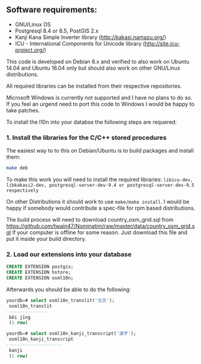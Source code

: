 ## Software requirements:

* GNU/Linux OS
* Postgresql 8.4 or 8.5, PostGIS 2.x
* Kanji Kana Simple Inverter library (http://kakasi.namazu.org/)
* ICU - International Components for Unicode library (http://site.icu-project.org/)

This code is developed on Debian 8.x and verified to also work on Ubuntu
14.04 and Ubuntu 16.04 only but should also work on other GNU/Linux
distributions.

All required libraries can be installed from their respective repositories.

Microsoft Windows is currently not supported and I have no plans to do so.
If you feel an urgend need to port this code to Windows I would be happy to
take patches.

To install the l10n into your databse the following steps are requered:

### 1. Install the libraries for the C/C++ stored procedures


The easiest way to to this on Debian/Ubuntu is to build packages and install
them:

```sh
make deb
```

To make this work you will need to install the required libraries:
`libicu-dev, libkakasi2-dev, postgresql-server-dev-9.4 or postgresql-server-dev-9.5 respectively`

On other Distributions it should work to use `make/make install`.
I would be happy if somebody would contribute a spec-file for rpm based
distributions.

The build process will need to download country_osm_grid.sql from
https://github.com/twain47/Nominatim/raw/master/data/country_osm_grid.sql
If your computer is offline for some reason. Just download this file and
put it inside your build directory.

### 2. Load our extensions into your database
```sql
CREATE EXTENSION postgis;
CREATE EXTENSION hstore;
CREATE EXTENSION osml10n;
```


Afterwards you should be able to do the following:

```sql
yourdb=# select osml10n_translit('北京');
 osml10n_translit
---------------
 běi jīng
 (1 row)
```

```sql
yourdb=# select osml10n_kanji_transcript('漢字');
 osml10n_kanji_transcript
---------------------
 kanji
 (1 row)
```

